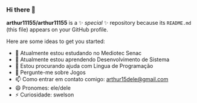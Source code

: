 ### Hi there 👋


**arthur11155/arthur11155** is a ✨ _special_ ✨ repository because its `README.md` (this file) appears on your GitHub profile.

Here are some ideas to get you started:


- 🔭 Atualmente estou estudando no Mediotec Senac
- 🌱 Atualmente estou aprendendo Desenvolvimento de Sistema
- 🤔 Estou procurando ajuda com Lingua de Programação
- 💬 Pergunte-me sobre Jogos
- 📫 Como entrar em contato comigo: arthur15dele@gmail.com
- 😄 Pronomes: ele/dele
- ⚡ Curiosidade: swelson
